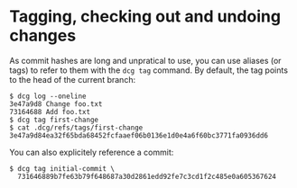 # Tagging, checking out and undoing changes

As commit hashes are long and unpratical to use, you can use aliases
(or tags) to refer to them with the `dcg tag` command. By default, the
tag points to the head of the current branch:

```
$ dcg log --oneline
3e47a9d8 Change foo.txt
73164688 Add foo.txt
$ dcg tag first-change
$ cat .dcg/refs/tags/first-change
3e47a9d84ea32f65bda68452fcfaaef06b0136e1d0e4a6f60bc3771fa0936dd6
```

You can also explicitely reference a commit:

```
$ dcg tag initial-commit \
  731646889b7fe63b79f648687a30d2861edd92fe7c3cd1f2c485e0a605367624
```
